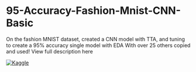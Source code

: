 # 95-Accuracy-Fashion-Mnist-CNN-Basic
On the fashion MNIST dataset, created a CNN model with TTA, and tuning to create a 95% accuracy single model with EDA
With over 25 others copied and used! 
View full description here

[![Kaggle](https://img.shields.io/badge/View_on-Kaggle-blue?logo=kaggle)](https://www.kaggle.com/code/andyjianzhou/95-accuracy-fashion-mnist-cnn-basic#)


